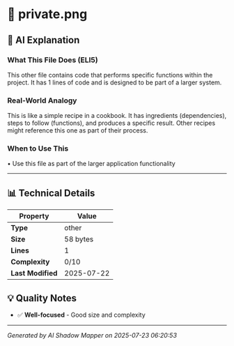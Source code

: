 # 📄 private.png

## 🤖 AI Explanation

### What This File Does (ELI5)
This other file contains code that performs specific functions within the project. It has 1 lines of code and is designed to be part of a larger system.

### Real-World Analogy
This is like a simple recipe in a cookbook. It has ingredients (dependencies), steps to follow (functions), and produces a specific result. Other recipes might reference this one as part of their process.

### When to Use This
• Use this file as part of the larger application functionality

---

## 📊 Technical Details

| Property | Value |
|----------|-------|
| **Type** | other |
| **Size** | 58 bytes |
| **Lines** | 1 |
| **Complexity** | 0/10 |
| **Last Modified** | 2025-07-22 |

## 💡 Quality Notes

- ✅ **Well-focused** - Good size and complexity

---
*Generated by AI Shadow Mapper on 2025-07-23 06:20:53*